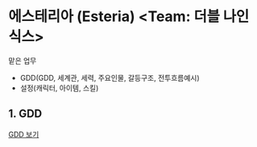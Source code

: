 # 에스테리아 (Esteria) <Team: 더블 나인 식스> 
맡은 업무
- GDD(GDD, 세계관, 세력, 주요인물, 갈등구조, 전투흐름예시)
- 설정(캐릭터, 아이템, 스킬)

## 1. GDD
[GDD 보기](https://hjsgamedesignsite01.netlify.app/pages/esteria_gdd)



